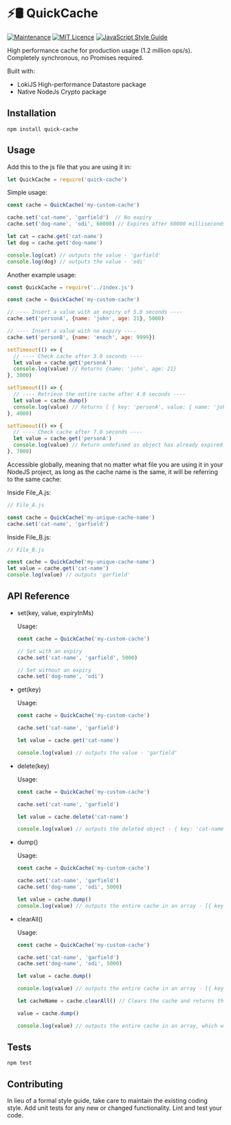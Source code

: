 # ⚡️🛢 QuickCache

[![Maintenance](https://img.shields.io/badge/Maintained%3F-yes-green.svg)](https://github.com/joshuaquek/QuickCache/graphs/commit-activity)
[![MIT Licence](https://badges.frapsoft.com/os/mit/mit.svg?v=103)](https://opensource.org/licenses/mit-license.php)
[![JavaScript Style Guide](https://img.shields.io/badge/code_style-standard-brightgreen.svg)](https://standardjs.com)

High performance cache for production usage (1.2 million ops/s). Completely synchronous, no Promises required.

Built with:
* LokiJS High-performance Datastore package
* Native NodeJs Crypto package

## Installation

  `npm install quick-cache`

## Usage

  Add this to the js file that you are using it in:

  ```javascript
  let QuickCache = require('quick-cache')

  ```

  Simple usage:

  ```javascript
  const cache = QuickCache('my-custom-cache') 

  cache.set('cat-name', 'garfield')  // No expiry
  cache.set('dog-name', 'odi', 60000) // Expires after 60000 milliseconds, which is 60 seconds

  let cat = cache.get('cat-name')
  let dog = cache.get('dog-name')

  console.log(cat) // outputs the value - 'garfield'
  console.log(dog) // outputs the value - 'odi'

  ```

  Another example usage:

  ```javascript
  const QuickCache = require('../index.js')

  const cache = QuickCache('my-custom-cache') 

  // ---- Insert a value with an expiry of 5.0 seconds ----
  cache.set('personA', {name: 'john', age: 21}, 5000) 

  // ---- Insert a value with no expiry ----
  cache.set('personB', {name: 'enoch', age: 9999}) 

  setTimeout(() => {
    // ---- Check cache after 3.0 seconds ----
    let value = cache.get('personA')
    console.log(value) // Returns {name: 'john', age: 21}
  }, 3000)

  setTimeout(() => {
    // ---- Retrieve the entire cache after 4.0 seconds ----
    let value = cache.dump()
    console.log(value) // Returns [ { key: 'personA', value: { name: 'john', age: 21 }, expiryInMs: 5000 }, { key: 'personB', value: { name: 'enoch', age: 9999 }, expiryInMs: undefined }]
  }, 4000)

  setTimeout(() => {
    // ---- Check cache after 7.0 seconds ----
    let value = cache.get('personA')
    console.log(value) // Return undefined as object has already expired
  }, 7000)

  ```

  Accessible globally, meaning that no matter what file you are using it in your NodeJS project, as long as the cache name is the same, it will be referring to the same cache:

  Inside File_A.js: 
  ```javascript
  // File_A.js

  const cache = QuickCache('my-unique-cache-name') 
  cache.set('cat-name', 'garfield')

  ```

  Inside File_B.js: 
  ```javascript
  // File_B.js

  const cache = QuickCache('my-unique-cache-name') 
  let value = cache.get('cat-name')
  console.log(value) // outputs 'garfield'

  ```

## API Reference

* set(key, value, expiryInMs)

  Usage:
  ```javascript
  const cache = QuickCache('my-custom-cache') 

  // Set with an expiry
  cache.set('cat-name', 'garfield', 5000)

  // Set without an expiry
  cache.set('dog-name', 'odi')

  ```

* get(key)

  Usage:
  ```javascript
  const cache = QuickCache('my-custom-cache') 

  cache.set('cat-name', 'garfield')

  let value = cache.get('cat-name')

  console.log(value) // outputs the value - 'garfield'

  ```

* delete(key)

  Usage:
  ```javascript
  const cache = QuickCache('my-custom-cache') 

  cache.set('cat-name', 'garfield')

  let value = cache.delete('cat-name')

  console.log(value) // outputs the deleted object - { key: 'cat-name', value: 'garfield', timeoutInMs: undefined }

  ```

* dump()

  Usage:
  ```javascript
  const cache = QuickCache('my-custom-cache') 

  cache.set('cat-name', 'garfield')
  cache.set('dog-name', 'odi', 5000)

  let value = cache.dump()
  console.log(value) // outputs the entire cache in an array - [{ key: 'cat-name', value: 'garfield', timeoutInMs: undefined }, { key: 'dog-name', value: 'odi', timeoutInMs: 5000 }]

  ```

* clearAll()

  Usage:
  ```javascript
  const cache = QuickCache('my-custom-cache') 

  cache.set('cat-name', 'garfield')
  cache.set('dog-name', 'odi', 5000)

  let value = cache.dump()

  console.log(value) // outputs the entire cache in an array - [{ key: 'cat-name', value: 'garfield', timeoutInMs: undefined }, { key: 'dog-name', value: 'odi', timeoutInMs: 5000 }]

  let cacheName = cache.clearAll() // Clears the cache and returns the cache name as a string - 'my-custom-cache'

  value = cache.dump()
  
  console.log(value) // outputs the entire cache in an array, which will be empty by now - []

  ```

## Tests

  `npm test`

## Contributing

In lieu of a formal style guide, take care to maintain the existing coding style. Add unit tests for any new or changed functionality. Lint and test your code.